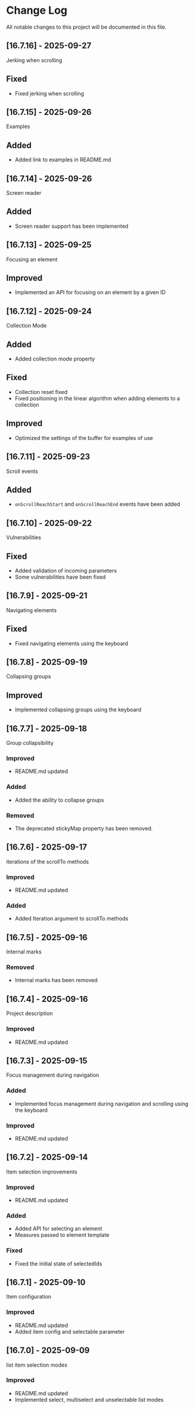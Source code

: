 # Change Log
All notable changes to this project will be documented in this file.

## [16.7.16] - 2025-09-27

Jerking when scrolling

## Fixed

- Fixed jerking when scrolling

## [16.7.15] - 2025-09-26

Examples

## Added

- Added link to examples in README.md

## [16.7.14] - 2025-09-26

Screen reader

## Added

- Screen reader support has been implemented

## [16.7.13] - 2025-09-25

Focusing an element

## Improved

- Implemented an API for focusing on an element by a given ID

## [16.7.12] - 2025-09-24

Collection Mode

## Added

- Added collection mode property

## Fixed

- Collection reset fixed
- Fixed positioning in the linear algorithm when adding elements to a collection

## Improved

- Optimized the settings of the buffer for examples of use

## [16.7.11] - 2025-09-23

Scroll events

## Added

- `onScrollReachStart` and `onScrollReachEnd` events have been added

## [16.7.10] - 2025-09-22

Vulnerabilities

## Fixed

- Added validation of incoming parameters
- Some vulnerabilities have been fixed

## [16.7.9] - 2025-09-21

Navigating elements

## Fixed

- Fixed navigating elements using the keyboard

## [16.7.8] - 2025-09-19

Collapsing groups

## Improved

- Implemented collapsing groups using the keyboard

## [16.7.7] - 2025-09-18

Group collapsibility
  
### Improved 

- README.md updated

### Added

- Added the ability to collapse groups

### Removed

- The deprecated stickyMap property has been removed.

## [16.7.6] - 2025-09-17

iterations of the scrollTo methods
  
### Improved 

- README.md updated

### Added

- Added Iteration argument to scrollTo methods

## [16.7.5] - 2025-09-16

Internal marks
  
### Removed 

- Internal marks has been removed

## [16.7.4] - 2025-09-16

Project description
  
### Improved 

- README.md updated

## [16.7.3] - 2025-09-15

Focus management during navigation
  
### Added 

- Implemented focus management during navigation and scrolling using the keyboard
  
### Improved 

- README.md updated

## [16.7.2] - 2025-09-14

Item selection improvements
  
### Improved 

- README.md updated
  
### Added 

- Added API for selecting an element
- Measures passed to element template
  
### Fixed

- Fixed the initial state of selectedIds

## [16.7.1] - 2025-09-10

Item configuration

### Improved 

- README.md updated
- Added item config and selectable parameter

## [16.7.0] - 2025-09-09

list item selection modes

### Improved 

- README.md updated
- Implemented select, multiselect and unselectable list modes
